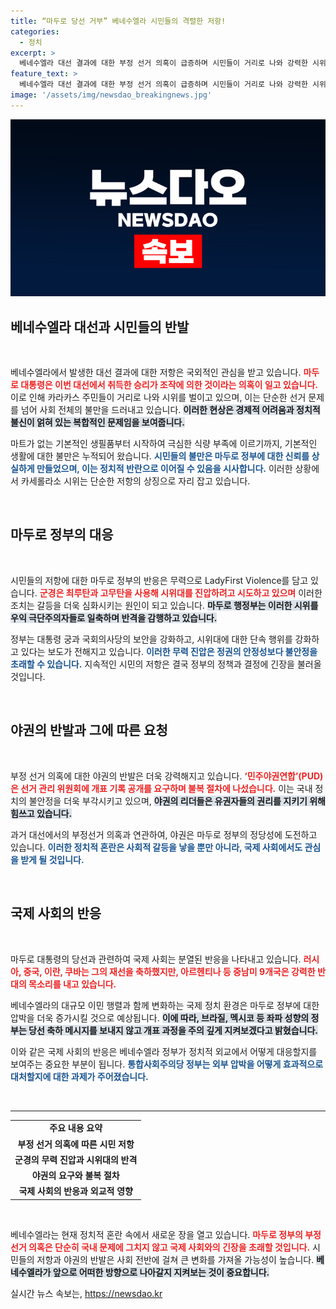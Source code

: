 ```yaml
---
title: “마두로 당선 거부” 베네수엘라 시민들의 격렬한 저항!
categories:
  - 정치
excerpt: >
  베네수엘라 대선 결과에 대한 부정 선거 의혹이 급증하며 시민들이 거리로 나와 강력한 시위를 벌이고 있다. 마두로 대통령의 재선에 항의하는 시위가 전국적으로 확산되며 긴장감이 고조되고 있다. 과연 이 반발이 정부에 어떤 영향을 미칠지 주목된다!
feature_text: >
  베네수엘라 대선 결과에 대한 부정 선거 의혹이 급증하며 시민들이 거리로 나와 강력한 시위를 벌이고 있다. 마두로 대통령의 재선에 항의하는 시위가 전국적으로 확산되며 긴장감이 고조되고 있다. 과연 이 반발이 정부에 어떤 영향을 미칠지 주목된다!
image: '/assets/img/newsdao_breakingnews.jpg'
---
```


<p><img src="/assets/img/newsdao_breakingnews.jpg" alt="ontimetimes 속보" /></p>

<h2 data-ke-size="size26">베네수엘라 대선과 시민들의 반발</h2>

<p data-ke-size="size16">&nbsp;</p>

<p>베네수엘라에서 발생한 대선 결과에 대한 저항은 국외적인 관심을 받고 있습니다. <b><span style="color: #ee2323;">마두로 대통령은 이번 대선에서 취득한 승리가 조작에 의한 것이라는 의혹이 일고 있습니다.</span></b> 이로 인해 카라카스 주민들이 거리로 나와 시위를 벌이고 있으며, 이는 단순한 선거 문제를 넘어 사회 전체의 불만을 드러내고 있습니다. <b><span style="background-color: #21538527;">이러한 현상은 경제적 어려움과 정치적 불신이 얽혀 있는 복합적인 문제임을 보여줍니다.</span></b></p>

<p>마트가 없는 기본적인 생필품부터 시작하여 극심한 식량 부족에 이르기까지, 기본적인 생활에 대한 불만은 누적되어 왔습니다. <b><span style="color: #1a5490;">시민들의 불만은 마두로 정부에 대한 신뢰를 상실하게 만들었으며, 이는 정치적 반란으로 이어질 수 있음을 시사합니다.</span></b> 이러한 상황에서 카세롤라소 시위는 단순한 저항의 상징으로 자리 잡고 있습니다.</p>

<p data-ke-size="size16">&nbsp;</p>

<h2 data-ke-size="size26">마두로 정부의 대응</h2>

<p data-ke-size="size16">&nbsp;</p>

<p>시민들의 저항에 대한 마두로 정부의 반응은 무력으로 LadyFirst Violence를 담고 있습니다. <b><span style="color: #ee2323;">군경은 최루탄과 고무탄을 사용해 시위대를 진압하려고 시도하고 있으며</span></b> 이러한 조치는 갈등을 더욱 심화시키는 원인이 되고 있습니다. <b><span style="background-color: #21538527;">마두로 행정부는 이러한 시위를 우익 극단주의자들로 일축하며 반격을 감행하고 있습니다.</span></b></p>

<p>정부는 대통령 궁과 국회의사당의 보안을 강화하고, 시위대에 대한 단속 행위를 강화하고 있다는 보도가 전해지고 있습니다. <b><span style="color: #1a5490;">이러한 무력 진압은 정권의 안정성보다 불안정을 초래할 수 있습니다.</span></b> 지속적인 시민의 저항은 결국 정부의 정책과 결정에 긴장을 불러올 것입니다.</p>

<p data-ke-size="size16">&nbsp;</p>

<h2 data-ke-size="size26">야권의 반발과 그에 따른 요청</h2>

<p data-ke-size="size16">&nbsp;</p>

<p>부정 선거 의혹에 대한 야권의 반발은 더욱 강력해지고 있습니다. <b><span style="color: #ee2323;">‘민주야권연합’(PUD)은 선거 관리 위원회에 개표 기록 공개를 요구하며 불복 절차에 나섰습니다.</span></b> 이는 국내 정치의 불안정을 더욱 부각시키고 있으며, <b><span style="background-color: #21538527;">야권의 리더들은 유권자들의 권리를 지키기 위해 힘쓰고 있습니다.</span></b> </p>

<p>과거 대선에서의 부정선거 의혹과 연관하여, 야권은 마두로 정부의 정당성에 도전하고 있습니다. <b><span style="color: #1a5490;">이러한 정치적 혼란은 사회적 갈등을 낳을 뿐만 아니라, 국제 사회에서도 관심을 받게 될 것입니다.</span></b> </p>

<p data-ke-size="size16">&nbsp;</p>

<h2 data-ke-size="size26">국제 사회의 반응</h2>

<p data-ke-size="size16">&nbsp;</p>

<p>마두로 대통령의 당선과 관련하여 국제 사회는 분열된 반응을 나타내고 있습니다. <b><span style="color: #ee2323;">러시아, 중국, 이란, 쿠바는 그의 재선을 축하했지만, 아르헨티나 등 중남미 9개국은 강력한 반대의 목소리를 내고 있습니다.</span></b> </p>

<p>베네수엘라의 대규모 이민 행렬과 함께 변화하는 국제 정치 환경은 마두로 정부에 대한 압박을 더욱 증가시킬 것으로 예상됩니다. <b><span style="background-color: #21538527;">이에 따라, 브라질, 멕시코 등 좌파 성향의 정부는 당선 축하 메시지를 보내지 않고 개표 과정을 주의 깊게 지켜보겠다고 밝혔습니다.</span></b></p>

<p>이와 같은 국제 사회의 반응은 베네수엘라 정부가 정치적 외교에서 어떻게 대응할지를 보여주는 중요한 부분이 됩니다. <b><span style="color: #1a5490;">통합사회주의당 정부는 외부 압박을 어떻게 효과적으로 대처할지에 대한 과제가 주어졌습니다.</span></b></p>

<p data-ke-size="size16">&nbsp;</p>

<hr />

<table style="width: 100%; border-collapse: collapse;">
<tr>
<td style="text-align: center; height: 17px;"><b>주요 내용 요약</b></td>
</tr>
<tr>
<td style="text-align: center; height: 17px;"><b>부정 선거 의혹에 따른 시민 저항</b></td>
</tr>
<tr>
<td style="text-align: center; height: 17px;"><b>군경의 무력 진압과 시위대의 반격</b></td>
</tr>
<tr>
<td style="text-align: center; height: 17px;"><b>야권의 요구와 불복 절차</b></td>
</tr>
<tr>
<td style="text-align: center; height: 17px;"><b>국제 사회의 반응과 외교적 영향</b></td>
</tr>
</table>

<p data-ke-size="size16">&nbsp;</p>

<p>베네수엘라는 현재 정치적 혼란 속에서 새로운 장을 열고 있습니다. <b><span style="color: #ee2323;">마두로 정부의 부정 선거 의혹은 단순히 국내 문제에 그치지 않고 국제 사회와의 긴장을 초래할 것입니다.</span></b> 시민들의 저항과 야권의 반발은 사회 전반에 걸쳐 큰 변화를 가져올 가능성이 높습니다. <b><span style="background-color: #21538527;">베네수엘라가 앞으로 어떠한 방향으로 나아갈지 지켜보는 것이 중요합니다.</span></b></p>
실시간 뉴스 속보는, <a href="https://newsdao.kr" rel="dofollow">https://newsdao.kr</a>



